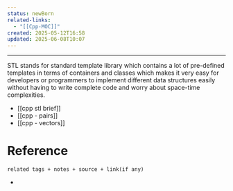 ```yaml
---
status: newBorn
related-links:
  - "[[Cpp-MOC]]"
created: 2025-05-12T16:58
updated: 2025-06-08T10:07
---
```

---

STL stands for standard template library which contains a lot of pre-defined templates in terms of containers and classes which makes it very easy for developers or programmers to implement different data structures easily without having to write complete code and worry about space-time complexities.

- [[cpp stl brief]]
- [[cpp - pairs]]
- [[cpp - vectors]]

# Reference
`related tags + notes + source + link(if any)`
 

- 